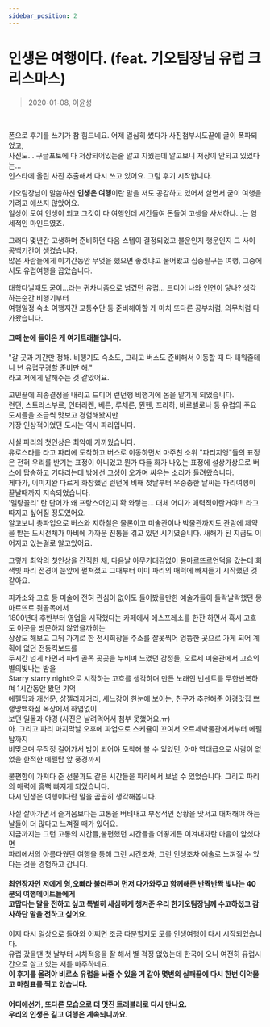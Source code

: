 ```yaml
---
sidebar_position: 2
---
```

# 인생은 여행이다. (feat. 기오팀장님 유럽 크리스마스)

> 2020-01-08, 이윤성

<br/>

폰으로 후기를 쓰기가 참 힘드네요. 어제 열심히 썼다가 사진첨부시도끝에 글이 폭파되었고,  
사진도... 구글포토에 다 저장되어있는줄 알고 지웠는데 알고보니 저장이 안되고 있었다는...  
인스타에 올린 사진 추출해서 다시 쓰고 있어요.  그럼 후기 시작합니다.

기오팀장님이 말씀하신 **인생은 여행**이란 말을 저도 공감하고 있어서 살면서 굳이 여행을 가려고 애쓰지 않았어요. <br/> 일상이 모여 인생이 되고 그것이 다 여행인데 시간들여 돈들여 고생을 사서하냐...는 염세적인 마인드였죠.

그러다 몇년간 고생하며 준비하던 다음 스텝이 결정되었고 불운인지 행운인지 그 사이 공백기간이 생겼습니다.  
많은 사람들에게 이기간동안 무엇을 했으면 좋겠냐고 물어봤고 십중팔구는 여행, 그중에서도 유럽여행을 꼽았습니다.

대학다닐때도 굳이...라는 귀차니즘으로 넘겼던 유럽... 드디어 나와 인연이 닿나? 생각하는순간 비행기부터  
여행일정 숙소 여행지간 교통수단 등 준비해아할 게 마치 또다른 공부처럼, 의무처럼 다가왔습니다.  

#### 그때 눈에 들어온 게 여기트래블입니다.

"갈 곳과 기간만 정해. 비행기도 숙소도, 그리고 버스도 준비해서 이동할 때 다 태워줄테니 넌 유럽구경할 준비만 해."  
라고 저에게 말해주는 것 같았어요. 

고민끝에 최종결정을 내리고 드디어 런던행 비행기에 몸을 맡기게 되었습니다.  
런던, 스트라스부르, 인터라켄, 베른, 루체른, 뮌헨, 프라하, 바르셀로나 등 유럽의 주요도시들을 조금씩 맛보고 경험해봤지만  
가장 인상적이었던 도시는 역시 파리입니다.

사실 파리의 첫인상은 최악에 가까웠습니다.  
유로스타를 타고 파리에 도착하고 버스로 이동하면서 마주친 소위 "파리지앵"들의 표정은 전혀 우리를 반기는 표정이 아니었고 뭔가 다들 화가 나있는 표정에 설상가상으로 버스에 탑승하고 기다리는데 밖에선 고성이 오가며 싸우는 소리가 들려왔습니다.  
게다가, 이미지완 다르게 화창했던 런던에 비해 첫날부터 우중충한 날씨는 파리여행이 끝날때까지 지속되었습니다.  
'멜랑꼴리' 란 단어가 왜 프랑스어인지 확 와닿는... 대체 어디가 매력적이란거야!!! 라고 따지고 싶어질 정도였어요.  
알고보니 총파업으로 버스와 지하철은 물론이고 미술관이나 박물관까지도 관람에 제약을 받는 도시전체가 마비에 가까운 진통을 겪고 있던 시기였습니다. 새해가 된 지금도 이어지고 있는걸로 알고있어요.

그렇게 최악의 첫인상을 간직한 채, 다음날 아무기대감없이 몽마르뜨르언덕을 갔는데 회색빛 파리 전경이 눈앞에 펼쳐졌고 그때부터 이미 파리의 매력에 빠져들기 시작했던 것 같아요.

피카소와 고흐 등 미술에 전혀 관심이 없어도 들어봤을만한 예술가들이 들락날락했던 몽마르뜨르 뒷골목에서  
1800년대 후반부터 영업을 시작했다는 카페에서 에스프레소를 한잔 하면서 혹시 고흐도 이곳을 방문하지 않았을까히는  
상상도 해보고 그뒤 가기로 한 전시회장을 주소를 잘못찍어 엉뚱한 곳으로 가게 되어 계획에 없던 전동킥보드를  
두시간 넘게 타면서 파리 골목 곳곳을 누비며 느꼈던 감정들, 오르세 미술관에서 고흐의 별의빛나는 밤을   
Starry starry night으로 시작하는 고흐를 생각하며 만든 노래인 빈센트를 무한반복하며 1시간동안 봤던 기억  
에펠탑과 개선문, 샹젤리제거리, 세느강이 한눈에 보이는, 친구가 추천해준 야경맛집 쁘랭땅백화점 옥상에서 하염없이  
보던 일몰과 야경 (사진은 날려먹어서 첨부 못했어요.ㅠ)  
아. 그리고 파리 마지막날 오후에 파업으로 스케쥴이 꼬여서 오르세박물관에서부터 에펠탑까지  
비맞으며 무작정 걸어가서 밤이 되어야 도착해 볼 수 있었던, 아마 역대급으로 사람이 없었을 한적한 에펠탑 앞 풍경까지

불편함이 가져다 준 선물과도 같은 시간들을 파리에서 보낼 수 있었습니다. 그리고 파리의 매력에 흠뻑 빠지게 되었습니다.  
다시 인생은 여행이다란 말을 곰곰히 생각해봅니다.

사실 살아가면서 즐거움보다는 고통을 버텨내고 부정적인 상황을 맞서고 대처해야 하는 날들이 더 많다고 느껴질 때가 있어요.  
지금까지는 그런 고통의 시간들,불편했던 시간들을 어떻게든 이겨내자란 마음이 앞섰다면  
파리에서의 아름다웠던 여행을 통해 그런 시간조차, 그런 인생조차 예술로 느껴질 수 있다는 것을 경험하고 갑니다.

#### 최연장자인 저에게 형,오빠라 불러주며 먼저 다가와주고 함께해준 반짝반짝 빛나는 40분의 여행메이트들에게 <br/> 고맙다는 말을 전하고 싶고 특별히 세심하게 챙겨준 우리 한기오팀장님께 수고하셨고 감사하단 말을 전하고 싶어요.

이제 다시 일상으로 돌아와 어쩌면 조금 따분할지도 모를 인생여행이 다시 시작되었습니다.  
유럽 갔을땐 첫 날부터 시차적응을 잘 해서 별 걱정 없었는데 한국에 오니 여전히 유럽시간으로 살고 있는 저를 마주하네요.  
**이 후기를 올려야 비로소 유럽을 놔줄 수 있을 거 같아 몇번의 실패끝에 다시 한번 이악물고 마침표를 찍고 있습니다.**
 
#### 어디에선가, 또다른 모습으로 더 멋진 트래블러로 다시 만나요. <br/> 우리의 인생은 길고 여행은 계속되니까요. 
